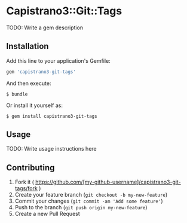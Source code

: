# Capistrano3::Git::Tags

TODO: Write a gem description

## Installation

Add this line to your application's Gemfile:

```ruby
gem 'capistrano3-git-tags'
```

And then execute:

    $ bundle

Or install it yourself as:

    $ gem install capistrano3-git-tags

## Usage

TODO: Write usage instructions here

## Contributing

1. Fork it ( https://github.com/[my-github-username]/capistrano3-git-tags/fork )
2. Create your feature branch (`git checkout -b my-new-feature`)
3. Commit your changes (`git commit -am 'Add some feature'`)
4. Push to the branch (`git push origin my-new-feature`)
5. Create a new Pull Request
